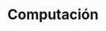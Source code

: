 ---
title: "Computación"
url: /ciudad-autonoma-de-buenos-aires/computacion-avenida-lope-de-vega/
shop: ordenador
---